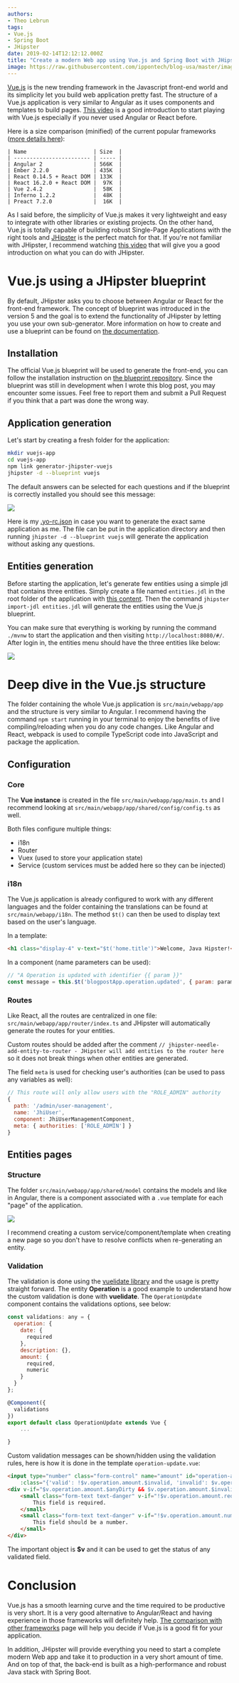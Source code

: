 ```yaml
---
authors:
- Theo Lebrun
tags:
- Vue.js
- Spring Boot
- JHipster
date: 2019-02-14T12:12:12.000Z
title: "Create a modern Web app using Vue.js and Spring Boot with JHipster"
image: https://raw.githubusercontent.com/ippontech/blog-usa/master/images/2019/02/vuejs-jhipster-logo.png
---
```


[Vue.js](https://vuejs.org/) is the new trending framework in the Javascript front-end world and its simplicity let you build web application pretty fast. The structure of a Vue.js application is very similar to Angular as it uses components and templates to build pages. [This video](https://www.vuemastery.com/courses/intro-to-vue-js/vue-instance) is a good introduction to start playing with Vue.js especially if you never used Angular or React before.

Here is a size comparison (minified) of the current popular frameworks ([more details here](https://gist.github.com/Restuta/cda69e50a853aa64912d)):

```text
| Name                     | Size  |
| ------------------------ | ----- |
| Angular 2                | 566K  |
| Ember 2.2.0              | 435K  |
| React 0.14.5 + React DOM | 133K  |
| React 16.2.0 + React DOM |  97K  |
| Vue 2.4.2                |  58K  |
| Inferno 1.2.2            |  48K  |
| Preact 7.2.0             |  16K  |
```

As I said before, the simplicity of Vue.js makes it very lightweight and easy to integrate with other libraries or existing projects. On the other hand, Vue.js is totally capable of building robust Single-Page Applications with the right tools and [JHipster](https://www.jhipster.tech/) is the perfect match for that. If you're not familiar with JHipster, I recommend watching [this video](https://www.youtube.com/watch?v=-VQ_SVkaXbs) that will give you a good introduction on what you can do with JHipster.

# Vue.js using a JHipster blueprint

By default, JHipster asks you to choose between Angular or React for the front-end framework. The concept of blueprint was introduced in the version 5 and the goal is to extend the functionality of JHipster by letting you use your own sub-generator. More information on how to create and use a blueprint can be found on [the documentation](https://www.jhipster.tech/modules/creating-a-blueprint/).

## Installation

The official Vue.js blueprint will be used to generate the front-end, you can follow the installation instruction on [the blueprint repository](https://github.com/jhipster/jhipster-vuejs). Since the blueprint was still in development when I wrote this blog post, you may encounter some issues. Feel free to report them and submit a Pull Request if you think that a part was done the wrong way.

## Application generation

Let's start by creating a fresh folder for the application:

```bash
mkdir vuejs-app
cd vuejs-app
npm link generator-jhipster-vuejs
jhipster -d --blueprint vuejs
```

The default answers can be selected for each questions and if the blueprint is correctly installed you should see this message:

![](https://raw.githubusercontent.com/ippontech/blog-usa/master/images/2019/02/vuejs-jhipster.png)

Here is my [.yo-rc.json](https://raw.githubusercontent.com/Falydoor/blogpost-vuejs/master/.yo-rc.json) in case you want to generate the exact same application as me. The file can be put in the application directory and then running `jhipster -d --blueprint vuejs` will generate the application without asking any questions.

## Entities generation

Before starting the application, let's generate few entities using a simple jdl that contains three entities. Simply create a file named `entities.jdl` in the root folder of the application with [this content](https://raw.githubusercontent.com/Falydoor/blogpost-vuejs/master/entities.jdl). Then the command `jhipster import-jdl entities.jdl` will generate the entities using the Vue.js blueprint.

You can make sure that everything is working by running the command `./mvnw` to start the application and then visiting `http://localhost:8080/#/`. After login in, the entities menu should have the three entities like below:

![](https://raw.githubusercontent.com/ippontech/blog-usa/master/images/2019/02/vuejs-jhipster-entities.png)

# Deep dive in the Vue.js structure

The folder containing the whole Vue.js application is `src/main/webapp/app` and the structure is very similar to Angular. I recommend having the command `npm start` running in your terminal to enjoy the benefits of live compiling/reloading when you do any code changes. Like Angular and React, webpack is used to compile TypeScript code into JavaScript and package the application.

## Configuration

### Core

The **Vue instance** is created in the file `src/main/webapp/app/main.ts` and I recommend looking at `src/main/webapp/app/shared/config/config.ts` as well.

Both files configure multiple things:
- i18n
- Router
- Vuex (used to store your application state)
- Service (custom services must be added here so they can be injected)

### i18n

The Vue.js application is already configured to work with any different languages and the folder containing the translations can be found at `src/main/webapp/i18n`. The method `$t()` can then be used to display text based on the user's language.

In a template:

```html
<h1 class="display-4" v-text="$t('home.title')">Welcome, Java Hipster!</h1>
```

In a component (name parameters can be used):

```javascript
// "A Operation is updated with identifier {{ param }}"
const message = this.$t('blogpostApp.operation.updated', { param: param.id });
```

### Routes

Like React, all the routes are centralized in one file: `src/main/webapp/app/router/index.ts` and JHipster will automatically generate the routes for your entities.
 
 Custom routes should be added after the comment `// jhipster-needle-add-entity-to-router - JHipster will add entities to the router here` so it does not break things when other entities are generated.

The field `meta` is used for checking user's authorities (can be used to pass any variables as well):

```javascript
// This route will only allow users with the "ROLE_ADMIN" authority
{
  path: '/admin/user-management',
  name: 'JhiUser',
  component: JhiUserManagementComponent,
  meta: { authorities: ['ROLE_ADMIN'] }
}
```

## Entities pages

### Structure

The folder `src/main/webapp/app/shared/model` contains the models and like in Angular, there is a component associated with a `.vue` template for each "page" of the application.

![](https://raw.githubusercontent.com/ippontech/blog-usa/master/images/2019/02/vuejs-jhipster-operation.png)

I recommend creating a custom service/component/template when creating a new page so you don't have to resolve conflicts when re-generating an entity.

### Validation

The validation is done using the [vuelidate library](https://github.com/monterail/vuelidate) and the usage is pretty straight forward. The entity **Operation** is a good example to understand how the custom validation is done with **vuelidate**. The `OperationUpdate` component contains the validations options, see below:

```javascript
const validations: any = {
  operation: {
    date: {
      required
    },
    description: {},
    amount: {
      required,
      numeric
    }
  }
};

@Component({
  validations
})
export default class OperationUpdate extends Vue {
    ...

}
```

Custom validation messages can be shown/hidden using the validation rules, here is how it is done in the template `operation-update.vue`:

```html
<input type="number" class="form-control" name="amount" id="operation-amount"
    :class="{'valid': !$v.operation.amount.$invalid, 'invalid': $v.operation.amount.$invalid }" v-model="$v.operation.amount.$model"  required/>
<div v-if="$v.operation.amount.$anyDirty && $v.operation.amount.$invalid">
    <small class="form-text text-danger" v-if="!$v.operation.amount.required" v-text="$t('entity.validation.required')">
        This field is required.
    </small>
    <small class="form-text text-danger" v-if="!$v.operation.amount.number" v-text="$t('entity.validation.number')">
        This field should be a number.
    </small>
</div>
```

The important object is **$v** and it can be used to get the status of any validated field.

# Conclusion

Vue.js has a smooth learning curve and the time required to be productive is very short. It is a very good alternative to Angular/React and having experience in those frameworks will definitely help. [The comparison with other frameworks](https://vuejs.org/v2/guide/comparison.html) page will help you decide if Vue.js is a good fit for your application.

In addition, JHipster will provide everything you need to start a complete modern Web app and take it to production in a very short amount of time. And on top of that, the back-end is built as a high-performance and robust Java stack with Spring Boot.

